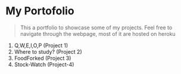 # My Portofolio

> This a portfolio to showcase some of my projects.
> Feel free to navigate through the webpage, most of it are hosted on heroku

1. Q,W,E,I,O,P (Project 1)
2. Where to study? (Project 2)
3. FoodForked (Project 3)
4. Stock-Watch (Project-4)